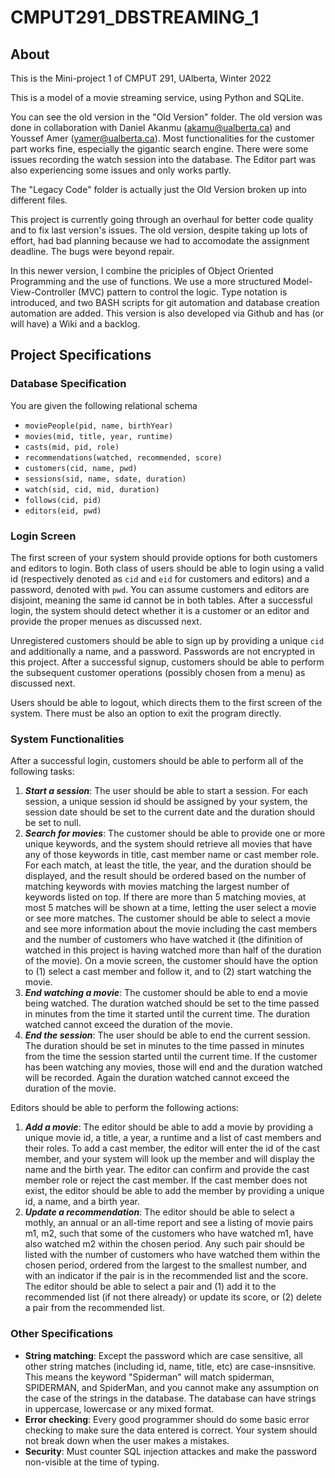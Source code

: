 # CMPUT291_DBSTREAMING_1

## About
This is the Mini-project 1 of CMPUT 291, UAlberta, Winter 2022

This is a model of a movie streaming service, using Python and SQLite.

You can see the old version in the "Old Version" folder. The old version was done in collaboration with Daniel Akanmu (akamu@ualberta.ca) and Youssef Amer (yamer@ualberta.ca). Most functionalities for the customer part works fine, especially the gigantic search engine. There were some issues recording the watch session into the database. The Editor part was also experiencing some issues and only works partly.

The "Legacy Code" folder is actually just the Old Version broken up into different files.

This project is currently going through an overhaul for better code quality and to fix last version's issues. The old version, despite taking up lots of effort, had bad planning because we had to accomodate the assignment deadline. The bugs were beyond repair.

In this newer version, I combine the priciples of Object Oriented Programming and the use of functions. We use a more structured Model-View-Controller (MVC) pattern to control the logic. Type notation is introduced, and two BASH scripts for git automation and database creation automation are added. This version is also developed via Github and has (or will have) a Wiki and a backlog.

## Project Specifications

### Database Specification
You are given the following relational schema
- `moviePeople(pid, name, birthYear)`
- `movies(mid, title, year, runtime)`
- `casts(mid, pid, role)`
- `recommendations(watched, recommended, score)`
- `customers(cid, name, pwd)`
- `sessions(sid, name, sdate, duration)`
- `watch(sid, cid, mid, duration)`
- `follows(cid, pid)`
- `editors(eid, pwd)`

### Login Screen
The first screen of your system should provide options for both customers and editors to login. Both class of users should be able to login using a valid id (respectively denoted as `cid` and `eid` for
customers and editors) and a password, denoted with `pwd`. You can assume customers and editors are disjoint, meaning the same id cannot be in both tables. After a successful login, the system should
detect whether it is a customer or an editor and provide the proper menues as discussed next.

Unregistered customers should be able to sign up by providing a unique `cid` and additionally a name, and a password. Passwords are not encrypted in this project. After a successful signup, customers
should be able to perform the subsequent customer operations (possibly chosen from a menu) as discussed next.

Users should be able to logout, which directs them to the first screen of the system. There must be also an option to exit the program directly.

### System Functionalities
After a successful login, customers should be able to perform all of the following tasks:
1. ***Start a session***: The user should be able to start a session. For each session, a unique session id should be assigned by your system, the session date should be set to the current date and the
   duration should be set to null.
2. ***Search for movies***: The customer should be able to provide one or more unique keywords, and the system should retrieve all movies that have any of those keywords in title, cast member name or
   cast member role. For each match, at least the title, the year, and the duration should be displayed, and the result should be ordered based on the number of matching keywords with movies matching
   the largest number of keywords listed on top. If there are more than 5 matching movies, at most 5 matches will be shown at a time, letting the user select a movie or see more matches. The customer
   should be able to select a movie and see more information about the movie including the cast members and the number of customers who have watched it (the difinition of watched in this project is
   having watched more than half of the duration of the movie). On a movie screen, the customer should have the option to (1) select a cast member and follow it, and to (2) start watching the movie.
3. ***End watching a movie***: The customer should be able to end a movie being watched. The duration watched should be set to the time passed in minutes from the time it started until the current time. The duration      watched cannot exceed the duration of the movie.
4. ***End the session***: The user should be able to end the current session. The duration should be set in minutes to the time passed in minutes from the time the session started until the current time.
   If the customer has been watching any movies, those will end and the duration watched will be recorded. Again the duration watched cannot exceed the duration of the movie.

Editors should be able to perform the following actions:
1. ***Add a movie***: The editor should be able to add a movie by providing a unique movie id, a title, a year, a runtime and a list of cast members and their roles. To add a cast member, the editor
   will enter the id of the cast member, and your system will look up the member and will display the name and the birth year. The editor can confirm and provide the cast member role or reject the cast
   member. If the cast member does not exist, the editor should be able to add the member by providing a unique id, a name, and a birth year.
2. ***Update a recommendation***: The editor should be able to select a mothly, an annual or an all-time report and see a listing of movie pairs m1, m2, such that some of the customers who have watched m1,
   have also watched m2 within the chosen period. Any such pair should be listed with the number of customers who have watched them within the chosen period, ordered from the largest to the smallest number,
   and with an indicator if the pair is in the recommended list and the score. The editor should be able to select a pair and (1) add it to the recommended list (if not there already) or update its score,
   or (2) delete a pair from the recommended list.

### Other Specifications
- **String matching**: Except the password which are case sensitive, all other string matches (including id, name, title, etc) are case-insnsitive. This means the keyword "Spiderman" will match spiderman,
  SPIDERMAN, and SpiderMan, and you cannot make any assumption on the case of the strings in the database. The database can have strings in uppercase, lowercase or any mixed format.
- **Error checking**: Every good programmer should do some basic error checking to make sure the data entered is correct. Your system should not break down when the user makes a mistakes.
- **Security**: Must counter SQL injection attackes and make the password non-visible at the time of typing.